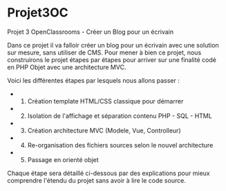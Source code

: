 # Projet3OC

Projet 3 OpenClassrooms - Créer un Blog pour un écrivain

Dans ce projet il va falloir créer un blog pour un écrivain avec une solution sur mesure, sans utiliser de CMS. 
Pour mener à bien ce projet, nous construirons le projet étapes par étapes pour arriver sur une finalité codé en PHP Objet avec une architecture MVC.


Voici les différentes étapes par lesquels nous allons passer :

* 1) Création template HTML/CSS classique pour démarrer 
* 2) Isolation de l'affichage et séparation contenu PHP - SQL - HTML
* 3) Création architecture MVC (Modele, Vue, Controlleur)
* 4) Re-organisation des fichiers sources selon le nouvel architecture 
* 5) Passage en orienté objet


Chaque étape sera détaillé ci-dessous par des explications pour mieux comprendre l'étendu du projet sans avoir à lire le code source.

